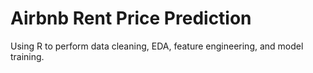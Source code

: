 # Airbnb Rent Price Prediction
Using R to perform data cleaning, EDA, feature engineering, and model training.
